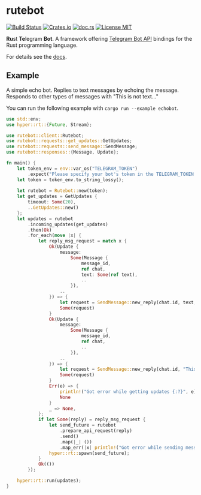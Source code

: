# rutebot
[![Build Status](https://travis-ci.org/Leonqn/rutebot.svg?branch=master)](https://travis-ci.org/Leonqn/rutebot)
[![Crates.io](https://img.shields.io/crates/v/rutebot.svg)](https://crates.io/crates/rutebot)
[![doc.rs](https://docs.rs/rutebot/badge.svg)](https://docs.rs/rutebot)
[![License MIT](https://img.shields.io/badge/license-MIT-blue.svg)](https://github.com/Leonqn/rutebot/LICENSE)

**Ru**st **Te**legram **Bot**. A framework offering [Telegram Bot API](https://core.telegram.org/bots/api) bindings for the Rust programming language.

For details see the [docs](https://docs.rs/rutebot).

## Example
A simple echo bot. Replies to text messages by echoing the message. Responds to other types of messages with "This is not text..."

You can run the following example with `cargo run --example echobot`.


```rust
use std::env;
use hyper::rt::{Future, Stream};

use rutebot::client::Rutebot;
use rutebot::requests::get_updates::GetUpdates;
use rutebot::requests::send_message::SendMessage;
use rutebot::responses::{Message, Update};

fn main() {
    let token_env = env::var_os("TELEGRAM_TOKEN")
        .expect("Please specify your bot's token in the TELEGRAM_TOKEN environment variable.");
    let token = token_env.to_string_lossy();
    
    let rutebot = Rutebot::new(token);
    let get_updates = GetUpdates {
        timeout: Some(20),
        ..GetUpdates::new()
    };
    let updates = rutebot
        .incoming_updates(get_updates)
        .then(Ok)
        .for_each(move |x| {
            let reply_msg_request = match x {
                Ok(Update {
                    message:
                        Some(Message {
                            message_id,
                            ref chat,
                            text: Some(ref text),
                            ..
                        }),
                    ..
                }) => {
                    let request = SendMessage::new_reply(chat.id, text, message_id);
                    Some(request)
                }
                Ok(Update {
                    message:
                        Some(Message {
                            message_id,
                            ref chat,
                            ..
                        }),
                    ..
                }) => {
                    let request = SendMessage::new_reply(chat.id, "This is not text...", message_id);
                    Some(request)
                }
                Err(e) => {
                    println!("Got error while getting updates {:?}", e);
                    None
                }
                _ => None,
            };
            if let Some(reply) = reply_msg_request {
                let send_future = rutebot
                    .prepare_api_request(reply)
                    .send()
                    .map(|_| ())
                    .map_err(|x| println!("Got error while sending message: {:?}", x));
                hyper::rt::spawn(send_future);
            }
            Ok(())
        });

    hyper::rt::run(updates);
}
```